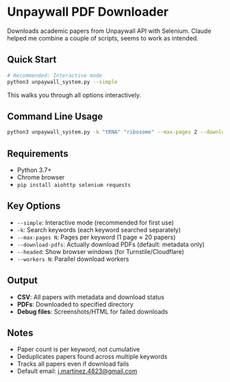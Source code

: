 # Unpaywall PDF Downloader

Downloads academic papers from Unpaywall API with Selenium. Claude helped me combine a couple of scripts, seems to work as intended.

## Quick Start

```bash
# Recommended: Interactive mode
python3 unpaywall_system.py --simple
```

This walks you through all options interactively.

## Command Line Usage

```bash
python3 unpaywall_system.py -k "tRNA" "ribosome" --max-pages 2 --download-pdfs
```

## Requirements

- Python 3.7+
- Chrome browser
- `pip install aiohttp selenium requests`

## Key Options

- `--simple`: Interactive mode (recommended for first use)
- `-k`: Search keywords (each keyword searched separately)
- `--max-pages N`: Pages per keyword (1 page ≈ 20 papers)
- `--download-pdfs`: Actually download PDFs (default: metadata only)
- `--headed`: Show browser windows (for Turnstile/Cloudflare)
- `--workers N`: Parallel download workers

## Output

- **CSV**: All papers with metadata and download status
- **PDFs**: Downloaded to specified directory
- **Debug files**: Screenshots/HTML for failed downloads

## Notes

- Paper count is per keyword, not cumulative
- Deduplicates papers found across multiple keywords
- Tracks all papers even if download fails
- Default email: j.martinez.4823@gmail.com
